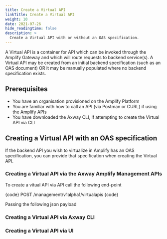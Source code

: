 ```yaml
---
title: Create a Virtual API
linkTitle: Create a Virtual API
weight: 10
date: 2021-07-26
hide_readingtime: false
description: >
  Create a Virtual API with or without an OAS specification.
---
```


A Virtual API is a container for API which can be invoked through the Amplify Gateway and which will route requests to backend service(s). A Virtual API may be created from an initial backend specification (such as an OAS document) OR it may be manually populated where no backend specification exists.

## Prerequisites

* You have an organisation provisioned on the Amplify Platform 
* You are familiar with how to call an API (via Postman or CURL) if using the Amplify APIs
* You have downloaded the Axway CLI, if attempting to create the Virtual API via CLI

## Creating a Virtual API with an OAS specification

If the backend API you wish to virtualize in Amplify has an OAS specification, you can provide that specification when creating the Virtual API.

### Creating a Virtual API via the Axway Amplify Management APIs

To create a vitual API via API call the following end-point

{code} POST /management/v1alpha1/virtualapis {code}

Passing the following json payload


### Creating a Virtual API via Axway CLI

### Creating a Virtual API via UI


